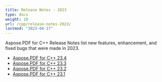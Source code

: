 ```yaml
---
title: Release Notes - 2023
type: docs
weight: 10
url: /cpp/release-notes-2023/
lastmod: "2023-04-17"
---
```

Aspose.PDF for C++ Release Notes list new features, enhancement, and fixed bugs that were made in 2023.

- [Aspose.PDF for C++ 23.4](/pdf/cpp/aspose-pdf-for-cpp-23-4-release-notes/)
- [Aspose.PDF for C++ 23.3](/pdf/cpp/aspose-pdf-for-cpp-23-3-release-notes/)
- [Aspose.PDF for C++ 23.2](/pdf/cpp/aspose-pdf-for-cpp-23-2-release-notes/)
- [Aspose.PDF for C++ 23.1](/pdf/cpp/aspose-pdf-for-cpp-23-1-release-notes/)
